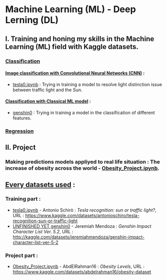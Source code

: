 # Machine Learning (ML) - Deep Lerning (DL)
## **I. Training and honing my skills in the Machine Learning (ML) field with Kaggle datasets.**

### <ins>Classification</ins>

#### **<ins>Image classification with Convolutional Neural Networks (CNN)</ins> :**

- [<ins>tesla0.ipynb</ins>](https://github.com/L3N-L3N/machine_learning/blob/main/tesla0.ipynb) : Trying in training a model to resolve light distinction issue between traffic light and the Sun.

#### **<ins>Classification with Classical ML model</ins> :**

- <ins>genshin0</ins> : Trying in training a model in the classification of different features.




### <ins>Regression</ins>

## **II. Project**

### Making predictions models appliyed to real life situation : The increase of obesity across the world - [<ins>Obesity_Project.ipynb</ins>](https://github.com/L3N-L3N/machine_learning/blob/main/Obesity_Project.ipynb).



##  **<ins>Every datasets used</ins> :** 

### Training part :
- [<ins>tesla0.ipynb</ins>](https://github.com/L3N-L3N/machine_learning/blob/main/tesla0.ipynb) - Antonio Schirò : *Tesla recognition: sun or traffic light?*, URL : https://www.kaggle.com/datasets/antonioschiro/tesla-recognition-sun-or-traffic-light
- <ins>UNFINISHED YET genshin0</ins> - Jeremiah Mendoza : *Genshin Impact Character List Ver. 5.2*, URL : http://kaggle.com/datasets/jeremiahmendoza/genshin-impact-character-list-ver-5-2

### Project part :
-  [<ins>Obesity_Project.ipynb</ins>](https://github.com/L3N-L3N/machine_learning/blob/main/Obesity_Project.ipynb) - AbdElRahman16 : *Obesity Levels*, URL : https://www.kaggle.com/datasets/abdelrahman16/obesity-dataset
